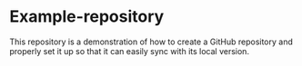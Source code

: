# Example-repository
This repository is a demonstration of how to create a GitHub repository and properly set it up so that it can easily sync with its local version.
